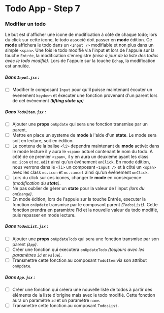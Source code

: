 # Todo App - Step 7

### Modifier un todo

Le but est d'afficher une icone de modification à côté de chaque todo; lors du click sur cette icone, le todo associé doit passer en **mode** édition.
Ce **mode** affichera le todo dans un `<Input />` modifiable et non plus dans un simple `<span>`.
Une fois le todo modifié via l'input et lors de l'appuie sur la touche `Entrée`, la modification s'enregistre _(mise à jour de la liste des todos avec le todo modifié)_.
Lors de l'appuie sur la touche `Echap`, la modification est annulée.

##### _Dans `Input.jsx` :_

- [ ] Modifier le composant `Input` pour qu'il puisse maintenant écouter un évenement `keydown` et éxecuter une fonction provenant d'un parent lors de cet événement _(**lifting state up**)_

##### _Dans `TodoItem.jsx` :_

- [ ] Ajouter une **props** `onUpdate` qui sera une fonction transmise par un parent.
- [ ] Mettre en place un systeme de **mode** à l'aide d'un **state**. Le mode sera soit en lecture, soit en édition.
- [ ] Le contenu de la balise `<li>` dependra maintenant du **mode** activé: dans le mode lecture il y aura le `<span>` actuel contenant le nom du todo. A côté de ce premier `<span>`, il y en aura un deuxieme ayant les class `mc.icon` et `mc.edit` ainsi qu'un événement `onClick`. En mode édition, nous verrons dans le `<li>` un composant `<Input />` et à côté un `<span>` avec les class `mc.icon` et `mc.cancel` ainsi qu'un événement `onClick`.
- [ ] Lors du click sur ces icones, changer le **mode** en conséquence _(modification du **state**)_.
- [ ] Ne pas oublier de gérer un **state** pour la valeur de l'input _(lors du `onChange`)_.
- [ ] En mode édition, lors de l'appuie sur la touche Entrée, executer la fonction `onUpdate` transmise par le composant parent _(`TodosList`)_. Cette fonction prendra en paramètre l'id et la nouvelle valeur du todo modifié, puis repasser en mode lecture.

##### _Dans `TodosList.jsx` :_

- [ ] Ajouter une **props** `onUpdateTodo` qui sera une fonction transmise par son parent _(`App`)_.
- [ ] Créer une fonction qui executera `onUpdateTodo` _(toujours avec les paramètres `id` et `value`)_.
- [ ] Transmettre cette fonction au composant `TodoItem` via son attribut `onUpdate`.

##### _Dans `App.jsx` :_

- [ ] Créer une fonction qui créera une nouvelle liste de todos à partir des éléments de la liste d'origine mais avec le todo modifié. Cette fonction aura un paramètre `id` et un paramètre `name`.
- [ ] Transmettre cette fonction au composant `TodosList`.
